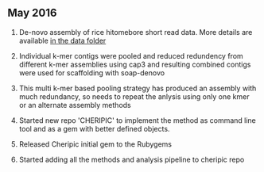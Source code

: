 ## May 2016

1. De-novo assembly of rice hitomebore short read data. More details are available [in the data folder](../../../002_snps_in_assembled_genome/rice_mutmap/denovo_assembly_hitomebore/)

2. Individual k-mer contigs were pooled and reduced redundency from different k-mer assemblies using cap3 and resulting combined contigs were used for scaffolding with soap-denovo

3. This multi k-mer based pooling strategy has produced an assembly with much redundancy, so needs to repeat the anlysis using only one kmer or an alternate assembly methods

4. Started new repo 'CHERIPIC' to implement the method as command line tool and as a gem with better defined objects.

5. Released Cheripic initial gem to the Rubygems

6. Started adding all the methods and analysis pipeline to cheripic repo



